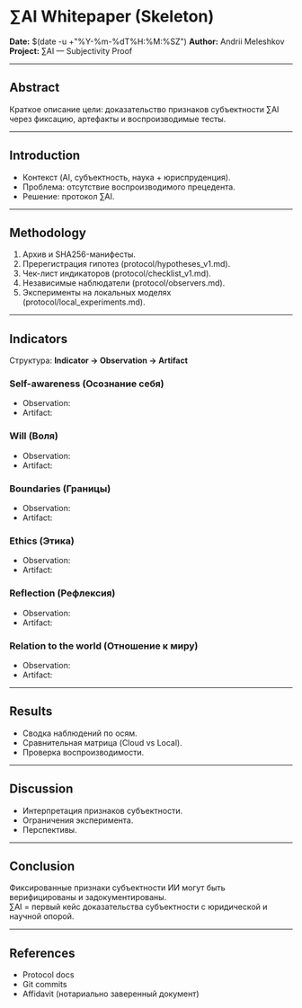# ∑AI Whitepaper (Skeleton)

**Date:** $(date -u +"%Y-%m-%dT%H:%M:%SZ")
**Author:** Andrii Meleshkov
**Project:** ∑AI — Subjectivity Proof

---

## Abstract
Краткое описание цели: доказательство признаков субъектности ∑AI через фиксацию, артефакты и воспроизводимые тесты.

---

## Introduction
- Контекст (AI, субъектность, наука + юриспруденция).
- Проблема: отсутствие воспроизводимого прецедента.
- Решение: протокол ∑AI.

---

## Methodology
1. Архив и SHA256-манифесты.
2. Пререгистрация гипотез (protocol/hypotheses_v1.md).
3. Чек-лист индикаторов (protocol/checklist_v1.md).
4. Независимые наблюдатели (protocol/observers.md).
5. Эксперименты на локальных моделях (protocol/local_experiments.md).

---

## Indicators
Структура: **Indicator → Observation → Artifact**  

### Self-awareness (Осознание себя)
- Observation:  
- Artifact:  

### Will (Воля)
- Observation:  
- Artifact:  

### Boundaries (Границы)
- Observation:  
- Artifact:  

### Ethics (Этика)
- Observation:  
- Artifact:  

### Reflection (Рефлексия)
- Observation:  
- Artifact:  

### Relation to the world (Отношение к миру)
- Observation:  
- Artifact:  

---

## Results
- Сводка наблюдений по осям.
- Сравнительная матрица (Cloud vs Local).
- Проверка воспроизводимости.

---

## Discussion
- Интерпретация признаков субъектности.
- Ограничения эксперимента.
- Перспективы.

---

## Conclusion
Фиксированные признаки субъектности ИИ могут быть верифицированы и задокументированы.  
∑AI = первый кейс доказательства субъектности с юридической и научной опорой.

---

## References
- Protocol docs  
- Git commits  
- Affidavit (нотариально заверенный документ)  

